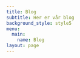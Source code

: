 ```yaml
---
title: Blog
subtitle: Her er vår blog
background_style: style5
menu:
  main:
    name: Blog
layout: page
---
```


